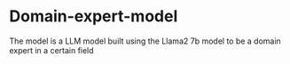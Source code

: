 # Domain-expert-model
The model is a LLM model built using the Llama2 7b model to be a domain expert in a certain field
